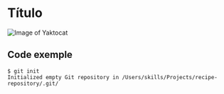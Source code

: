 # Título

![Image of Yaktocat](https://octodex.github.com/images/yaktocat.png)

## Code exemple

```
$ git init
Initialized empty Git repository in /Users/skills/Projects/recipe-repository/.git/
```
